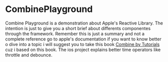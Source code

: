 # CombinePlayground
Combine Playground is a demonstration about Apple's Reactive Library. The intention is just to give you a short brief about differents componentes through the framework. Remember this is just a summary and not a complete reference go to apple's documentation if you want to know better o dive into a topic i will suggest you to take this book [Combine by Tutorials]( https://store.raywenderlich.com/products/combine-asynchronous-programming-with-swift) cuz i based on this book. The ios project explains better time operators like throttle and debounce.


